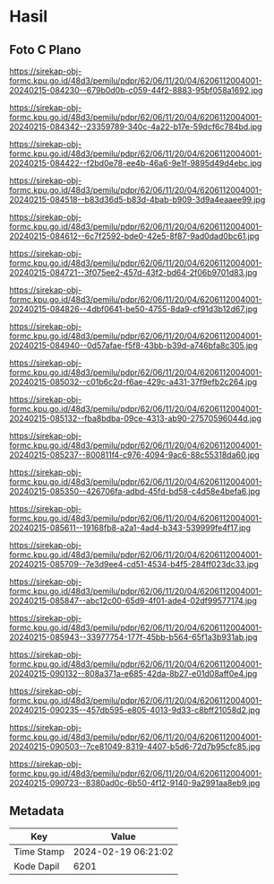 # Hasil

## Foto C Plano

https://sirekap-obj-formc.kpu.go.id/48d3/pemilu/pdpr/62/06/11/20/04/6206112004001-20240215-084230--679b0d0b-c059-44f2-8883-95bf058a1692.jpg

https://sirekap-obj-formc.kpu.go.id/48d3/pemilu/pdpr/62/06/11/20/04/6206112004001-20240215-084342--23359789-340c-4a22-b17e-59dcf6c784bd.jpg

https://sirekap-obj-formc.kpu.go.id/48d3/pemilu/pdpr/62/06/11/20/04/6206112004001-20240215-084422--f2bd0e78-ee4b-46a6-9e1f-9895d49d4ebc.jpg

https://sirekap-obj-formc.kpu.go.id/48d3/pemilu/pdpr/62/06/11/20/04/6206112004001-20240215-084518--b83d36d5-b83d-4bab-b909-3d9a4eaaee99.jpg

https://sirekap-obj-formc.kpu.go.id/48d3/pemilu/pdpr/62/06/11/20/04/6206112004001-20240215-084612--6c7f2592-bde0-42e5-8f87-9ad0dad0bc61.jpg

https://sirekap-obj-formc.kpu.go.id/48d3/pemilu/pdpr/62/06/11/20/04/6206112004001-20240215-084721--3f075ee2-457d-43f2-bd64-2f06b9701d83.jpg

https://sirekap-obj-formc.kpu.go.id/48d3/pemilu/pdpr/62/06/11/20/04/6206112004001-20240215-084826--4dbf0641-be50-4755-8da9-cf91d3b12d67.jpg

https://sirekap-obj-formc.kpu.go.id/48d3/pemilu/pdpr/62/06/11/20/04/6206112004001-20240215-084940--0d57afae-f5f8-43bb-b39d-a746bfa8c305.jpg

https://sirekap-obj-formc.kpu.go.id/48d3/pemilu/pdpr/62/06/11/20/04/6206112004001-20240215-085032--c01b6c2d-f6ae-429c-a431-37f9efb2c264.jpg

https://sirekap-obj-formc.kpu.go.id/48d3/pemilu/pdpr/62/06/11/20/04/6206112004001-20240215-085132--fba8bdba-09ce-4313-ab90-27570596044d.jpg

https://sirekap-obj-formc.kpu.go.id/48d3/pemilu/pdpr/62/06/11/20/04/6206112004001-20240215-085237--800811f4-c976-4094-9ac6-88c55318da60.jpg

https://sirekap-obj-formc.kpu.go.id/48d3/pemilu/pdpr/62/06/11/20/04/6206112004001-20240215-085350--426706fa-adbd-45fd-bd58-c4d58e4befa6.jpg

https://sirekap-obj-formc.kpu.go.id/48d3/pemilu/pdpr/62/06/11/20/04/6206112004001-20240215-085611--19168fb8-a2a1-4ad4-b343-539999fe4f17.jpg

https://sirekap-obj-formc.kpu.go.id/48d3/pemilu/pdpr/62/06/11/20/04/6206112004001-20240215-085709--7e3d9ee4-cd51-4534-b4f5-284ff023dc33.jpg

https://sirekap-obj-formc.kpu.go.id/48d3/pemilu/pdpr/62/06/11/20/04/6206112004001-20240215-085847--abc12c00-65d9-4f01-ade4-02df99577174.jpg

https://sirekap-obj-formc.kpu.go.id/48d3/pemilu/pdpr/62/06/11/20/04/6206112004001-20240215-085943--33977754-177f-45bb-b564-65f1a3b931ab.jpg

https://sirekap-obj-formc.kpu.go.id/48d3/pemilu/pdpr/62/06/11/20/04/6206112004001-20240215-090132--808a371a-e685-42da-8b27-e01d08aff0e4.jpg

https://sirekap-obj-formc.kpu.go.id/48d3/pemilu/pdpr/62/06/11/20/04/6206112004001-20240215-090235--457db595-e805-4013-9d33-c8bff21058d2.jpg

https://sirekap-obj-formc.kpu.go.id/48d3/pemilu/pdpr/62/06/11/20/04/6206112004001-20240215-090503--7ce81049-8319-4407-b5d6-72d7b95cfc85.jpg

https://sirekap-obj-formc.kpu.go.id/48d3/pemilu/pdpr/62/06/11/20/04/6206112004001-20240215-090723--8380ad0c-6b50-4f12-9140-9a2991aa8eb9.jpg


## Metadata

| Key        | Value               |
| ---------- | ------------------- |
| Time Stamp | 2024-02-19 06:21:02 |
| Kode Dapil | 6201                |



